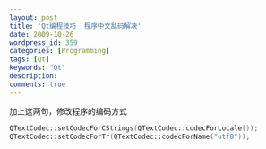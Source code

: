 ```yaml
---
layout: post
title: 'Qt编程技巧  程序中文乱码解决'
date: 2009-10-26
wordpress_id: 359
categories: [Programming]
tags: [Qt]
keywords: "Qt"
description: 
comments: true
---
```

加上这两句，修改程序的编码方式

``` cpp 
QTextCodec::setCodecForCStrings(QTextCodec::codecForLocale());
QTextCodec::setCodecForTr(QTextCodec::codecForName("utf8")); 
```

